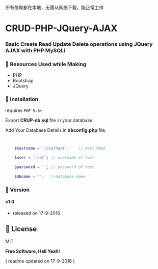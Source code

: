 所有依赖都在本地，无需从网络下载，能正常工作
# CRUD-PHP-JQuery-AJAX

### Basic Create Read Update Delete operations using JQuery AJAX with PHP MySQLi 

### :pushpin: Resources Used while Making
* PHP
* Bootstrap
* JQuery

### :pushpin: Installation

requires ```PHP 5.6+```

Export **CRUP-db.sql** file in your database.

Add Your Database Details in **dbconfig.php** file.

```php


	$hostname = 'localhost'; 	// Host Name
	
	$user = 'root'; // username of host
	
	$password = ''; // password of host
	
	$dbname = ''; 	//database name


```

### :pushpin: Version

#### v1.0
* released on 17-9-2016


:pushpin: License
----

MIT


**Free Software, Hell Yeah!**


( readme updated on 17-9-2016 )

